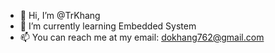 - 👋 Hi, I’m @TrKhang
- 🌱 I’m currently learning Embedded System
- 📫 You can reach me at my email: dokhang762@gmail.com

<!---
TrKhang/TrKhang is a ✨ special ✨ repository because its `README.md` (this file) appears on your GitHub profile.
You can click the Preview link to take a look at your changes.
--->
